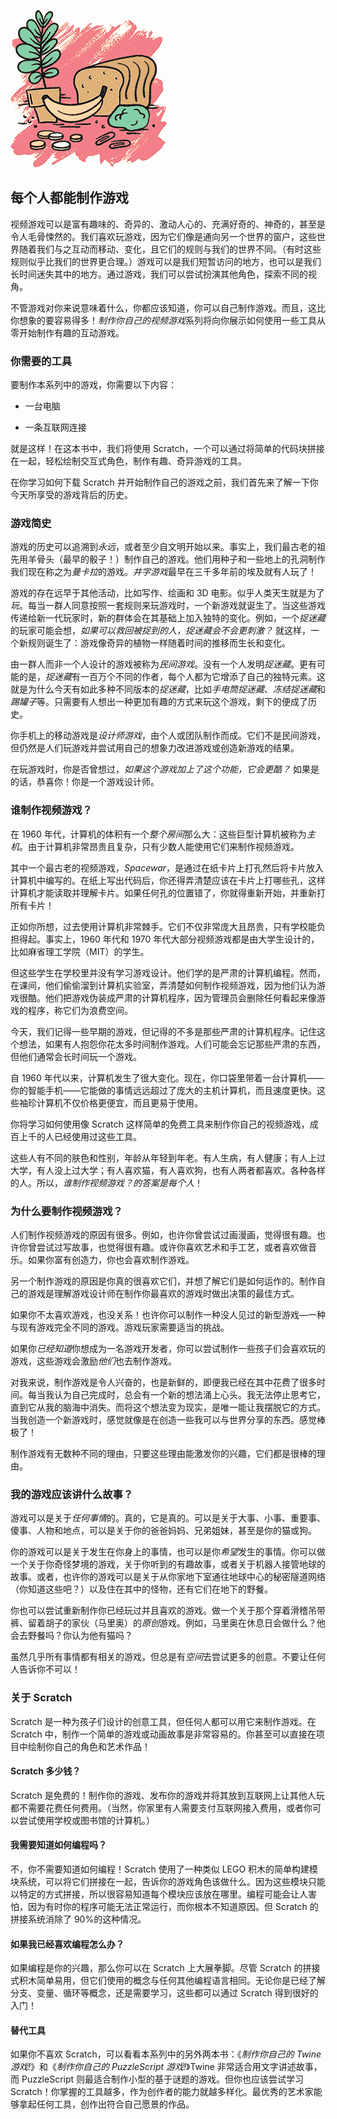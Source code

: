 ![image](img/fxvii-01.jpg)

## 每个人都能制作游戏

视频游戏可以是富有趣味的、奇异的、激动人心的、充满好奇的、神奇的，甚至是令人毛骨悚然的。我们喜欢玩游戏，因为它们像是通向另一个世界的窗户，这些世界随着我们与之互动而移动、变化，且它们的规则与我们的世界不同。（有时这些规则似乎比我们的世界更合理。）游戏可以是我们短暂访问的地方，也可以是我们长时间迷失其中的地方。通过游戏，我们可以尝试扮演其他角色，探索不同的视角。

不管游戏对你来说意味着什么，你都应该知道，你可以自己制作游戏。而且，这比你想象的要容易得多！*制作你自己的视频游戏*系列将向你展示如何使用一些工具从零开始制作有趣的互动游戏。

### 你需要的工具

要制作本系列中的游戏，你需要以下内容：

+   一台电脑

+   一条互联网连接

就是这样！在这本书中，我们将使用 Scratch，一个可以通过将简单的代码块拼接在一起，轻松绘制交互式角色，制作有趣、奇异游戏的工具。

在你学习如何下载 Scratch 并开始制作自己的游戏之前，我们首先来了解一下你今天所享受的游戏背后的历史。

### 游戏简史

游戏的历史可以追溯到*永远*，或者至少自文明开始以来。事实上，我们最古老的祖先用羊骨头（最早的骰子！）制作自己的游戏。他们用种子和一些地上的孔洞制作我们现在称之为*曼卡拉*的游戏。*井字游戏*最早在三千多年前的埃及就有人玩了！

游戏的存在远早于其他活动，比如写作、绘画和 3D 电影。似乎人类天生就是为了*玩*。每当一群人同意按照一套规则来玩游戏时，一个新游戏就诞生了。当这些游戏传递给新一代玩家时，新的群体会在其基础上加入独特的变化。例如，一个*捉迷藏*的玩家可能会想，*如果可以救回被捉到的人，捉迷藏会不会更刺激？* 就这样，一个新规则诞生了：游戏像奇异的植物一样随着时间的推移而生长和变化。

由一群人而非一个人设计的游戏被称为*民间游戏*。没有一个人发明*捉迷藏*。更有可能的是，*捉迷藏*有一百万个不同的作者，每个人都为它增添了自己的独特元素。这就是为什么今天有如此多种不同版本的*捉迷藏*，比如*手电筒捉迷藏*、*冻结捉迷藏*和*踢罐子*等。只需要有人想出一种更加有趣的方式来玩这个游戏，剩下的便成了历史。

你手机上的移动游戏是*设计师游戏*，由个人或团队制作而成。它们不是民间游戏，但仍然是人们玩游戏并尝试用自己的想象力改进游戏或创造新游戏的结果。

在玩游戏时，你是否曾想过，*如果这个游戏加上了这个功能，它会更酷？* 如果是的话，恭喜你！你是一个游戏设计师。

### 谁制作视频游戏？

在 1960 年代，计算机的体积有一个*整个房间*那么大：这些巨型计算机被称为*主机*。由于计算机非常昂贵且复杂，只有少数人能使用它们来制作视频游戏。

其中一个最古老的视频游戏，*Spacewar*，是通过在纸卡片上打孔然后将卡片放入计算机中编写的。在纸上写出代码后，你还得弄清楚应该在卡片上打哪些孔，这样计算机才能读取并理解卡片。如果任何孔的位置错了，你就得重新开始，并重新打所有卡片！

正如你所想，过去使用计算机非常棘手。它们不仅非常庞大且昂贵，只有学校能负担得起。事实上，1960 年代和 1970 年代大部分视频游戏都是由大学生设计的，比如麻省理工学院（MIT）的学生。

但这些学生在学校里并没有学习游戏设计。他们学的是严肃的计算机编程。然而，在课间，他们偷偷溜到计算机实验室，弄清楚如何制作视频游戏，因为他们认为游戏很酷。他们把游戏伪装成严肃的计算机程序，因为管理员会删除任何看起来像游戏的程序，称它们为浪费空间。

今天，我们记得一些早期的游戏，但记得的不多是那些严肃的计算机程序。记住这个想法，如果有人抱怨你花太多时间制作游戏。人们可能会忘记那些严肃的东西，但他们通常会长时间玩一个游戏。

自 1960 年代以来，计算机发生了很大变化。现在，你口袋里带着一台计算机——你的智能手机——它能做的事情远远超过了庞大的主机计算机，而且速度更快。这些袖珍计算机不仅价格更便宜，而且更易于使用。

你将学习如何使用像 Scratch 这样简单的免费工具来制作你自己的视频游戏，成百上千的人已经使用过这些工具。

这些人有不同的肤色和性别，年龄从年轻到年老。有人生病，有人健康；有人上过大学，有人没上过大学；有人喜欢猫，有人喜欢狗，也有人两者都喜欢。各种各样的人。所以，*谁制作视频游戏？*的答案是*每个人*！

### 为什么要制作视频游戏？

人们制作视频游戏的原因有很多。例如，也许你曾尝试过画漫画，觉得很有趣。也许你曾尝试过写故事，也觉得很有趣。或许你喜欢艺术和手工艺，或者喜欢做音乐。如果你富有创造力，你也会喜欢制作游戏。

另一个制作游戏的原因是你真的很喜欢它们，并想了解它们是如何运作的。制作自己的游戏是理解游戏设计师在制作你最喜欢的游戏时做出决策的最佳方式。

如果你不太喜欢游戏，也没关系！也许你可以制作一种没人见过的新型游戏—一种与现有游戏完全不同的游戏。游戏玩家需要适当的挑战。

如果你*已经知道*你想成为一名游戏开发者，你可以尝试制作一些孩子们会喜欢玩的游戏，这些游戏会激励*他们*也去制作游戏。

对我来说，制作游戏是令人兴奋的，也是新鲜的，即便我已经在其中花费了很多时间。每当我认为自己完成时，总会有一个新的想法涌上心头。我无法停止思考它，直到它从我的脑海中消失。而将这个想法变为现实，是唯一能让我摆脱它的方式。当我创造一个新游戏时，感觉就像是在创造一些我可以与世界分享的东西。感觉棒极了！

制作游戏有无数种不同的理由，只要这些理由能激发你的兴趣，它们都是很棒的理由。

### 我的游戏应该讲什么故事？

游戏可以是关于*任何事情*的。真的，它是真的。可以是关于大事、小事、重要事、傻事、人物和地点，可以是关于你的爸爸妈妈、兄弟姐妹，甚至是你的猫或狗。

你的游戏可以是关于发生在你身上的事情，也可以是你*希望*发生的事情。你可以做一个关于你奇怪梦境的游戏，关于你听到的有趣故事，或者关于机器人接管地球的故事。或者，也许你的游戏可以是关于从你家地下室通往地球中心的秘密隧道网络（你知道这些吧？）以及住在其中的怪物，还有它们在地下的野餐。

你也可以尝试重新制作你已经玩过并且喜欢的游戏。做一个关于那个穿着滑稽吊带裤、留着胡子的家伙（马里奥）的*原创*游戏。例如，马里奥在休息日会做什么？他会去野餐吗？你认为他有猫吗？

虽然几乎所有事情都有相关的游戏，但总是有*空间*去尝试更多的创意。不要让任何人告诉你不可以！

### 关于 Scratch

Scratch 是一种为孩子们设计的创意工具，但任何人都可以用它来制作游戏。在 Scratch 中，制作一个简单的游戏或动画故事是非常容易的。你甚至可以直接在项目中绘制你自己的角色和艺术作品！

#### Scratch 多少钱？

Scratch 是免费的！制作你的游戏、发布你的游戏并将其放到互联网上让其他人玩都不需要花费任何费用。（当然，你家里有人需要支付互联网接入费用，或者你可以尝试使用学校或图书馆的计算机。）

#### 我需要知道如何编程吗？

不，你不需要知道如何编程！Scratch 使用了一种类似 LEGO 积木的简单构建模块系统，可以将它们拼接在一起，告诉你的游戏角色该做什么。因为这些模块只能以特定的方式拼接，所以很容易知道每个模块应该放在哪里。编程可能会让人害怕，因为有时你的程序可能无法正常运行，而你根本不知道原因。但 Scratch 的拼接系统消除了 90%的这种情况。

#### 如果我已经喜欢编程怎么办？

如果编程是你的兴趣，那么你可以在 Scratch 上大展拳脚。尽管 Scratch 的拼接式积木简单易用，但它们使用的概念与任何其他编程语言相同。无论你是已经了解分支、变量、循环等概念，还是需要学习，这些都可以通过 Scratch 得到很好的入门！

#### 替代工具

如果你不喜欢 Scratch，可以看看本系列中的另外两本书：《*制作你自己的 Twine 游戏!*》和《*制作你自己的 PuzzleScript 游戏!*》Twine 非常适合用文字讲述故事，而 PuzzleScript 则最适合制作小型的基于谜题的游戏。但你也应该尝试学习 Scratch！你掌握的工具越多，作为创作者的能力就越多样化。最优秀的艺术家能够拿起任何工具，创作出符合自己愿景的作品。
